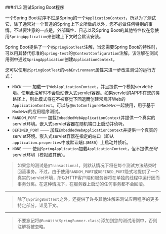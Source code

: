 ###41.3 测试Spring Boot程序

一个Spring Boot程序不过是Spring的一个`ApplicationContext`，所以为了测试它，除了通常对一个普通的Spring上下文所做的以外，您不必做任何特别的事情。不过要注意的一点是，外部属性、日志以及Spring Boot的其他特性仅在您使用`SpringApplication`来创建上下文时会默认安装。

Spring Boot提供了一个`@SpringBootTest`注解，当您需要Spring Boot的特性时，可以用其替代标准的`spring-test`的`@ContextConfiguration`注解。该注解在测试用例中通过`SpringApplication`创建`ApplicationContext`。

您可以使用`@SpringBootTest`的`webEnvironment`属性来进一步改进测试的运行方式：

- `MOCK` —— 加载一个`WebApplicationContext`，并且提供一个模拟servlet环境。使用此注解时不会启动嵌入式servlet容器。如果servlet的API不在您的类路径上，则此模式将在不被察觉下回退而创建常规非Web的`ApplicationContext`。可以与`@AutoConfigureMockMvc`一起使用，用于基于`MockMvc`的应用程序测试。
- `RANDOM_PORT` —— 加载`EmbeddedWebApplicationContext`并提供一个真实的servlet环境。嵌入式servlet容器在随机端口上启动并侦听。
- `DEFINED_PORT` —— 加载`EmbeddedWebApplicationContext`并提供一个真实的servlet环境。嵌入式servlet容器在指定的端口（即从`application.properties`中或默认端口`8080`）上启动并侦听。
- `NONE` —— 使用`SpringApplication`加载`ApplicationContext`，但不提供*任何*servlet环境（模拟或其他）。

>如果您的测试是`@Transactional`，则默认情况下将在每个测试方法结束时回滚事务。不过，由于使用`RANDOM_PORT`或`DEFINED_PORT`隐式地提供了一个真实的servlet环境，所以HTTP客户端和服务器将在单独的线程中运行因而事务分离。在这种情况下，在服务器上启动的任何事务都不会回滚。

--- 

>除了`@SpringBootTest`之外，还提供了许多其他注解来测试应用程序的更多特定部分。详见下文。

---

>不要忘记将`@RunWith(SpringRunner.class)`添加到您的测试用例中，否则注解将被忽略。
